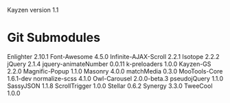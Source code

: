 Kayzen version 1.1

# Git Submodules

Enlighter 2.10.1
Font-Awesome 4.5.0
Infinite-AJAX-Scroll 2.2.1
Isotope 2.2.2
jQuery 2.1.4
jquery-animateNumber 0.0.11
k-preloaders 1.0.0
Kayzen-GS 2.2.0
Magnific-Popup 1.1.0
Masonry 4.0.0
matchMedia 0.3.0
MooTools-Core 1.6.1-dev
normalize-scss 4.1.0
Owl-Carousel 2.0.0-beta.3
pseudojQuery 1.1.0
SassyJSON 1.1.8
ScrollTrigger 1.0.0
Stellar 0.6.2
Synergy 3.3.0
TweeCool 1.0.0